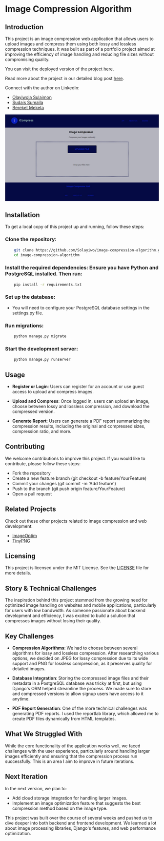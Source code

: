 # Image Compression Algorithm

## Introduction

This project is an image compression web application that allows users to upload images and compress them using both lossy and lossless compression techniques. It was built as part of a portfolio project aimed at improving the efficiency of image handling and reducing file sizes without compromising quality.

You can visit the deployed version of the project [here](https://your-deployed-site-link.com).


Read more about the project in our detailed blog post [here](https://your-blog-post-link.com).

Connect with the author on LinkedIn:

- [Olayiwola Sulaimon](https://www.linkedin.com/in/olayiwola-sulaimon/)
- [Sudais Sumaila](https://www.linkedin.com/in/sumaila-sudais-ballah-38795b235/)
- [Bereket Meketa](https://www.linkedin.com/in/your-profile-link/)

<!-- Replace with a link to an actual screenshot of your app -->
![App Screenshot](./app.jpeg)

## Installation

To get a local copy of this project up and running, follow these steps:

### Clone the repository:
```bash
    git clone https://github.com/Solayiwo/image-compression-algorithm.git
    cd image-compression-algorithm
```

### Install the required dependencies: Ensure you have Python and PostgreSQL installed. Then run:
```bash
    pip install -r requirements.txt
```

### Set up the database: 
- You will need to configure your PostgreSQL database settings in the settings.py file.

### Run migrations:
```bash
    python manage.py migrate
```
### Start the development server:
```bash
    python manage.py runserver
```

## Usage

- **Register or Login**: Users can register for an account or use guest access to upload and compress images.

- **Upload and Compress**: Once logged in, users can upload an image, choose between lossy and lossless compression, and download the compressed version.

- **Generate Report**: Users can generate a PDF report summarizing the compression results, including the original and compressed sizes, compression ratio, and more.

## Contributing

We welcome contributions to improve this project. If you would like to contribute, please follow these steps:

- Fork the repository
- Create a new feature branch (git checkout -b feature/YourFeature)
- Commit your changes (git commit -m 'Add feature')
- Push to the branch (git push origin feature/YourFeature)
- Open a pull request

## Related Projects

Check out these other projects related to image compression and web development:

- [ImageOptim](https://imageoptim.com/)
- [TinyPNG](https://tinypng.com/)

## Licensing

This project is licensed under the MIT License. See the [LICENSE](LICENSE) file for more details.


## Story & Technical Challenges

The inspiration behind this project stemmed from the growing need for optimized image handling on websites and mobile applications, particularly for users with low bandwidth. As someone passionate about backend development and efficiency, I was excited to build a solution that compresses images without losing their quality.

## Key Challenges

- **Compression Algorithms**: We had to choose between several algorithms for lossy and lossless compression. After researching various options, we decided on JPEG for lossy compression due to its wide support and PNG for lossless compression, as it preserves quality for detailed images.

- **Database Integration**: Storing the compressed image files and their metadata in a PostgreSQL database was tricky at first, but using Django's ORM helped streamline the process. We made sure to store and compressed versions to allow signup users have access to it anytime.

- **PDF Report Generation**: One of the more technical challenges was generating PDF reports. I used the reportlab library, which allowed me to create PDF files dynamically from HTML templates.

## What We Struggled With

While the core functionality of the application works well, we faced challenges with the user experience, particularly around handling larger images efficiently and ensuring that the compression process run successfully. This is an area I aim to improve in future iterations.

## Next Iteration

In the next version, we plan to:

- Add cloud storage integration for handling larger images.
- Implement an image optimization feature that suggests the best compression method based on the image type.

This project was built over the course of several weeks and pushed us to dive deeper into both backend and frontend development. We learned a lot about image processing libraries, Django's features, and web performance optimization.
